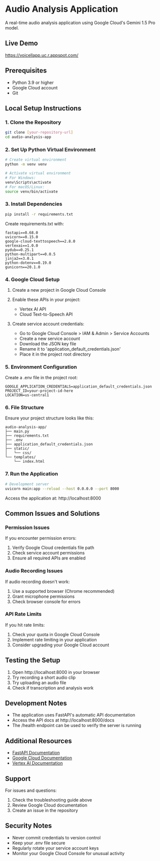 # Audio Analysis Application
A real-time audio analysis application using Google Cloud's Gemini 1.5 Pro model.

## Live Demo
https://voicellapp.uc.r.appspot.com/

## Prerequisites
- Python 3.9 or higher
- Google Cloud account
- Git

## Local Setup Instructions

### 1. Clone the Repository
```bash
git clone [your-repository-url]
cd audio-analysis-app
```

### 2. Set Up Python Virtual Environment
```bash
# Create virtual environment
python -m venv venv

# Activate virtual environment
# For Windows:
venv\Scripts\activate
# For macOS/Linux:
source venv/bin/activate
```

### 3. Install Dependencies
```bash
pip install -r requirements.txt
```

Create requirements.txt with:
```
fastapi==0.68.0
uvicorn==0.15.0
google-cloud-texttospeech==2.8.0
vertexai==1.0.0
pydub==0.25.1
python-multipart==0.0.5
jinja2==3.0.1
python-dotenv==0.19.0
gunicorn==20.1.0
```

### 4. Google Cloud Setup

1. Create a new project in Google Cloud Console
2. Enable these APIs in your project:
   - Vertex AI API
   - Cloud Text-to-Speech API

3. Create service account credentials:
   - Go to Google Cloud Console > IAM & Admin > Service Accounts
   - Create a new service account
   - Download the JSON key file
   - Rename it to 'application_default_credentials.json'
   - Place it in the project root directory

### 5. Environment Configuration

Create a .env file in the project root:
```
GOOGLE_APPLICATION_CREDENTIALS=application_default_credentials.json
PROJECT_ID=your-project-id-here
LOCATION=us-central1
```

### 6. File Structure
Ensure your project structure looks like this:
```
audio-analysis-app/
├── main.py
├── requirements.txt
├── .env
├── application_default_credentials.json
├── static/
│   └── css/
└── templates/
    └── index.html
```

### 7. Run the Application
```bash
# Development server
uvicorn main:app --reload --host 0.0.0.0 --port 8000
```

Access the application at: http://localhost:8000

## Common Issues and Solutions

### Permission Issues
If you encounter permission errors:
1. Verify Google Cloud credentials file path
2. Check service account permissions
3. Ensure all required APIs are enabled

### Audio Recording Issues
If audio recording doesn't work:
1. Use a supported browser (Chrome recommended)
2. Grant microphone permissions
3. Check browser console for errors

### API Rate Limits
If you hit rate limits:
1. Check your quota in Google Cloud Console
2. Implement rate limiting in your application
3. Consider upgrading your Google Cloud account

## Testing the Setup

1. Open http://localhost:8000 in your browser
2. Try recording a short audio clip
3. Try uploading an audio file
4. Check if transcription and analysis work

## Development Notes

- The application uses FastAPI's automatic API documentation
- Access the API docs at http://localhost:8000/docs
- The /health endpoint can be used to verify the server is running

## Additional Resources

- [FastAPI Documentation](https://fastapi.tiangolo.com/)
- [Google Cloud Documentation](https://cloud.google.com/docs)
- [Vertex AI Documentation](https://cloud.google.com/vertex-ai/docs)

## Support

For issues and questions:
1. Check the troubleshooting guide above
2. Review Google Cloud documentation
3. Create an issue in the repository

## Security Notes

- Never commit credentials to version control
- Keep your .env file secure
- Regularly rotate your service account keys
- Monitor your Google Cloud Console for unusual activity